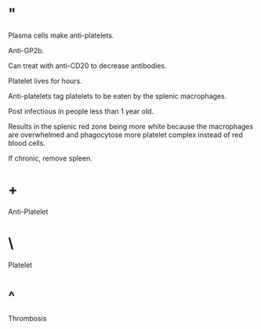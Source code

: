# "

Plasma cells make anti-platelets.

Anti-GP2b.

Can treat with anti-CD20 to decrease antibodies.

Platelet lives for hours. 

Anti-platelets tag platelets to be eaten by the splenic macrophages.

Post infectious in people less than 1 year old.

Results in the splenic red zone being more white because the macrophages are overwhelmed and phagocytose more platelet complex instead of red blood cells.

If chronic, remove spleen.

# +

Anti-Platelet

# \

Platelet

# ^

Thrombosis
